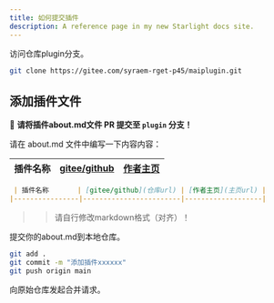 ```yaml
---
title: 如何提交插件
description: A reference page in my new Starlight docs site.
---
```


访问仓库plugin分支。

```bash
git clone https://gitee.com/syraem-rget-p45/maiplugin.git
```

## 添加插件文件
📌 **请将插件about.md文件 PR 提交至 `plugin` 分支！**

请在 about.md 文件中编写一下内容内容：

| 插件名称       | [gitee/github](仓库url) | [作者主页](主页url) |
|----------------|------------------------|-------------------|
```markdown
 | 插件名称       | [gitee/github](仓库url) | [作者主页](主页url) |
|----------------|------------------------|-------------------|
```

>>请自行修改markdown格式（对齐）！

提交你的about.md到本地仓库。

```bash
git add .
git commit -m "添加插件xxxxxx"
git push origin main
```

向原始仓库发起合并请求。
